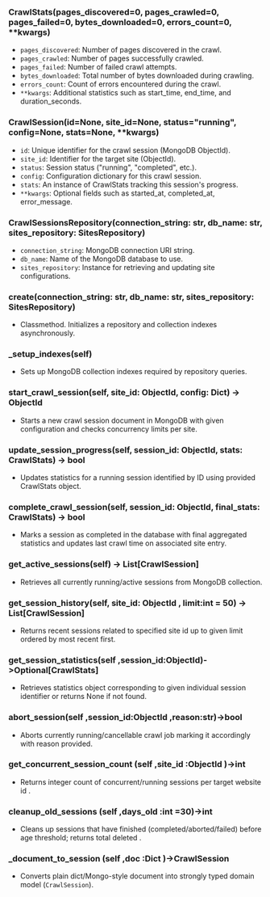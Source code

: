 ### CrawlStats(pages_discovered=0, pages_crawled=0, pages_failed=0, bytes_downloaded=0, errors_count=0, **kwargs)
- `pages_discovered`: Number of pages discovered in the crawl.
- `pages_crawled`: Number of pages successfully crawled.
- `pages_failed`: Number of failed crawl attempts.
- `bytes_downloaded`: Total number of bytes downloaded during crawling.
- `errors_count`: Count of errors encountered during the crawl.
- `**kwargs`: Additional statistics such as start_time, end_time, and duration_seconds.

### CrawlSession(id=None, site_id=None, status="running", config=None, stats=None, **kwargs)
- `id`: Unique identifier for the crawl session (MongoDB ObjectId).
- `site_id`: Identifier for the target site (ObjectId).
- `status`: Session status ("running", "completed", etc.).
- `config`: Configuration dictionary for this crawl session.
- `stats`: An instance of CrawlStats tracking this session's progress.
- `**kwargs`: Optional fields such as started_at, completed_at, error_message.

### CrawlSessionsRepository(connection_string: str, db_name: str, sites_repository: SitesRepository)
- `connection_string`: MongoDB connection URI string.
- `db_name`: Name of the MongoDB database to use.
- `sites_repository`: Instance for retrieving and updating site configurations.

### create(connection_string: str, db_name: str, sites_repository: SitesRepository)
- Classmethod. Initializes a repository and collection indexes asynchronously.

### _setup_indexes(self)
- Sets up MongoDB collection indexes required by repository queries.

### start_crawl_session(self, site_id: ObjectId, config: Dict) -> ObjectId
- Starts a new crawl session document in MongoDB with given configuration and checks concurrency limits per site.

### update_session_progress(self, session_id: ObjectId, stats: CrawlStats) -> bool
- Updates statistics for a running session identified by ID using provided CrawlStats object.

### complete_crawl_session(self, session_id: ObjectId, final_stats: CrawlStats) -> bool
- Marks a session as completed in the database with final aggregated statistics and updates last crawl time on associated site entry.

### get_active_sessions(self) -> List[CrawlSession]
- Retrieves all currently running/active sessions from MongoDB collection.

### get_session_history(self, site_id: ObjectId , limit:int = 50) -> List[CrawlSession]
 - Returns recent sessions related to specified site id up to given limit ordered by most recent first. 

### get_session_statistics(self ,session_id:ObjectId)->Optional[CrawlStats]
 - Retrieves statistics object corresponding to given individual session identifier or returns None if not found. 

### abort_session(self ,session_id:ObjectId ,reason:str)->bool
 - Aborts currently running/cancellable crawl job marking it accordingly with reason provided. 

 ### get_concurrent_session_count (self ,site_id :ObjectId )->int 
  - Returns integer count of concurrent/running sessions per target website id .

 ### cleanup_old_sessions (self ,days_old :int =30)->int 
  - Cleans up sessions that have finished (completed/aborted/failed) before age threshold; returns total deleted .

 ### _document_to_session (self ,doc :Dict )->CrawlSession 
  - Converts plain dict/Mongo-style document into strongly typed domain model (`CrawlSession`).